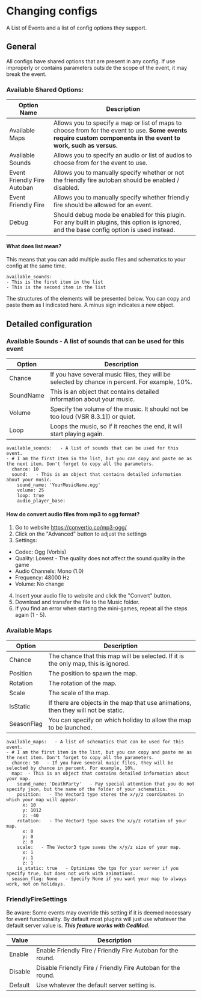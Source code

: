 ﻿# Changing configs
A List of Events and a list of config options they support.

## General
All configs have shared options that are present in any config. If use improperly or contains parameters outside the scope of the event, it may break the event.

### Available Shared Options:

| Option Name                 | Description                                                                                                                                                    |
|-----------------------------|----------------------------------------------------------------------------------------------------------------------------------------------------------------|
| Available Maps              | Allows you to specify a map or list of maps to choose from for the event to use. **Some events require custom components in the event to work, such as versus.** |
| Available Sounds            | Allows you to specify an audio or list of audios to choose from for the event to use.                                                                          |
| Event Friendly Fire Autoban | Allows you to manually specify whether or not the friendly fire autoban should be enabled / disabled.                                                          |
| Event Friendly Fire         | Allows you to manually specify whether friendly fire should be allowed for an event.                                                                           |
| Debug                       | Should debug mode be enabled for this plugin. For any built in plugins, this option is ignored, and the base config option is used instead.                    |                       |

#### What does list mean? 
This means that you can add multiple audio files and schematics to your config at the same time.

```
available_sounds:
- This is the first item in the list
- This is the second item in the list
```
The structures of the elements will be presented below. You can copy and paste them as I indicated here. A minus sign indicates a new object.

## Detailed configuration
### Available Sounds - A list of sounds that can be used for this event

| Option    | Description                               |
|-----------|-------------------------------------------|
| Chance    | If you have several music files, they will be selected by chance in percent. For example, 10%.          |
| SoundName | This is an object that contains detailed information about your music.                     |
| Volume    | Specify the volume of the music. It should not be too loud (VSR 8.3.1]) or quiet. |
| Loop      | Loops the music, so if it reaches the end, it will start playing again.            |

```
available_sounds:   - A list of sounds that can be used for this event.
- # I am the first item in the list, but you can copy and paste me as the next item. Don't forget to copy all the parameters.
  chance: 10
  sound:   - This is an object that contains detailed information about your music.
    sound_name: 'YourMusicName.ogg'
    volume: 25
    loop: true
    audio_player_base:
```

#### How do convert audio files from mp3 to ogg format?
1) Go to website https://convertio.co/mp3-ogg/
2) Click on the "Advanced" button to adjust the settings
3) Settings:
  - Codec: Ogg (Vorbis)
  - Quality: Lowest  - The quality does not affect the sound quality in the game
  - Audio Channels: Mono (1.0)
  - Frequency: 48000 Hz
  - Volume: No change
4) Insert your audio file to website and click the "Convert" button.
5) Download and transfer the file to the Music folder.
6) If you find an error when starting the mini-games, repeat all the steps again (1 - 5).

### Available Maps

| Option     | Description                                                                        |
|------------|------------------------------------------------------------------------------------|
| Chance     | The chance that this map will be selected. If it is the only map, this is ignored. |
| Position   | The position to spawn the map.                                                     |
| Rotation   | The rotation of the map.                                                           |
| Scale      | The scale of the map.                                                              |
| IsStatic   | If there are objects in the map that use animations, then they will not be static. |
| SeasonFlag | You can specify on which holiday to allow the map to be launched.                  |

```
available_maps:   - A list of schematics that can be used for this event.
- # I am the first item in the list, but you can copy and paste me as the next item. Don't forget to copy all the parameters.
  chance: 50   - If you have several music files, they will be selected by chance in percent. For example, 10%.
  map:  - This is an object that contains detailed information about your map.
    sound_name: 'DeathParty'   - Pay special attention that you do not specify json, but the name of the folder of your schematics.
    position:   - The Vector3 type stores the x/y/z coordinates in which your map will appear.
      x: 10
      y: 1012
      z: -40
    rotation:   - The Vector3 type saves the x/y/z rotation of your map.
      x: 0
      y: 0
      z: 0
    scale:   - The Vector3 type saves the x/y/z size of your map.
      x: 1
      y: 1
      z: 1
    is_static: true   - Optimizes the tps for your server if you specify true, but does not work with animations.
  season_flag: None   - Specify None if you want your map to always work, not on holidays.
```

### FriendlyFireSettings
Be aware: Some events may override this setting if it is deemed necessary for event functionality. By default most plugins will just use whatever the default server value is. ***This feature works with CedMod.***

| Value   | Description                                                  |
|---------|--------------------------------------------------------------|
| Enable  | Enable Friendly Fire / Friendly Fire Autoban for the round.  |
| Disable | Disable Friendly Fire / Friendly Fire Autoban for the round. |
| Default | Use whatever the default server setting is.                  |
